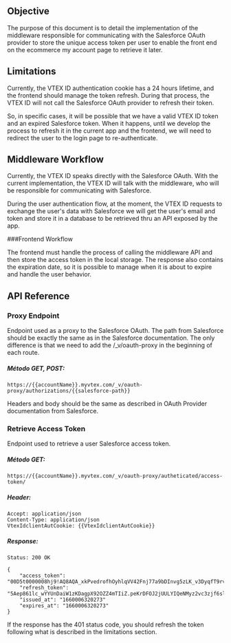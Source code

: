 ## Objective

The purpose of this document is to detail the implementation of the middleware responsible for communicating with the Salesforce OAuth provider to store the unique access token per user to enable the front end on the ecommerce my account page to retrieve it later.

## Limitations

Currently, the VTEX ID authentication cookie has a 24 hours lifetime, and the frontend should manage the token refresh. During that process, the VTEX ID will not call the Salesforce OAuth provider to refresh their token.

So, in specific cases, it will be possible that we have a valid VTEX ID token and an expired Salesforce token. When it happens, until we develop the process to refresh it in the current app and the frontend, we will need to redirect the user to the login page to re-authenticate.


## Middleware Workflow

Currently, the VTEX ID speaks directly with the Salesforce OAuth. With the current implementation, the VTEX ID will talk with the middleware, who will be responsible for communicating with Salesforce.

During the user authentication flow, at the moment, the VTEX ID requests to exchange the user's data with Salesforce we will get the user's email and token and store it in a database to be retrieved thru an API exposed by the app.


###Frontend Workflow

The frontend must handle the process of calling the middleware API and then store the access token in the local storage. The response also contains the expiration date, so it is possible to manage when it is about to expire and handle the user behavior.


## API Reference

### Proxy Endpoint

Endpoint used as a proxy to the Salesforce OAuth. The path from Salesforce should be exactly the same as in the Salesforce documentation. The only difference is that we need to add the /_v/oauth-proxy in the beginning of each route.


##### Método GET, POST:
```
https://{{accountName}}.myvtex.com/_v/oauth-proxy/authorizations/{{salesforce-path}}
```

Headers and body should be the same as described in OAuth Provider documentation from Salesforce.

### Retrieve Access Token

Endpoint used to retrieve a user Salesforce access token.

##### Método GET:
```
https://{{accountName}}.myvtex.com/_v/oauth-proxy/autheticated/access-token/
```

##### Header:
```
Accept: application/json 
Content-Type: application/json 
VtexIdclientAutCookie: {{VtexIdclientAutCookie}}
```

##### Response:
```Status: 200 OK```  

```
{
    "access_token": "00D5t0000008hj9!AQ8AQA_xkPvedrofhOyhlqVV42Fnj77a9bDInvg5zLK_v3DyqfT9rvY0HP97JNNQbSjGO4hFivEirriZG_SzBWJXV5geuQjk",
    "refresh_token": "5Aep861lc_wYYUnDaiW1zKDagpX92OZZ4mTIiZ.peKrDFOJ2jUULYIQeNMyz2vc3zjf6sleN6d5q49lnyiU4bEL",
    "issued_at": "1660006320273"
    "expires_at": "1660006320273"
}
```

If the response has the 401 status code, you should refresh the token following what is described in the limitations section.
